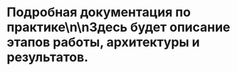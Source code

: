 # Подробная документация по практике\n\nЗдесь будет описание этапов работы, архитектуры и результатов.
